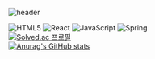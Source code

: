 <!--
**w0obi/w0obi** is a ✨ _special_ ✨ repository because its `README.md` (this file) appears on your GitHub profile.

Here are some ideas to get you started:

- 🔭 I’m currently working on ...
- 🌱 I’m currently learning ...
- 👯 I’m looking to collaborate on ...
- 🤔 I’m looking for help with ...
- 💬 Ask me about ...
- 📫 How to reach me: ...
- 😄 Pronouns: ...
- ⚡ Fun fact: ...
-->
![header](https://capsule-render.vercel.app/api?type=waving&color=gradient&height=200&text=HyeonJung's%20GITHUB&fontSize=50&animation=fadeIn)

![HTML5](https://img.shields.io/badge/HTML5-E34F26?style=flat-square&logo=html5&logoColor=white)
![React](https://img.shields.io/badge/React-61DAFB?style=flat-square&logo=react&logoColor=white)
![JavaScript](https://img.shields.io/badge/JavaScript-F7DF1E?style=flat-square&logo=javascript&logoColor=white)
![Spring](https://img.shields.io/badge/Spring-6DB33F?style=flat-square&logo=spring&logoColor=white)
<br>
[![Solved.ac 프로필](http://mazassumnida.wtf/api/generate_badge?boj=abia17)](https://solved.ac/profile/abia17)
<br>
[![Anurag's GitHub stats](https://github-readme-stats.vercel.app/api?username=w0obi)](https://github.com/anuraghazra/github-readme-stats)
<br>

<!-- # Credly Badges
![Cybersecurity Awareness](https://images.credly.com/size/32x32/images/4025d35a-e8cd-43fb-92a1-7babf0221527/blob)
![Lifelong Learning](https://images.credly.com/size/32x32/images/21e16d4d-d2df-46e6-9098-526caab49e63/blob)
![Certiprof Growth Summit](https://images.credly.com/size/32x32/images/eee28d36-fd09-4a07-8f24-b584c56b9a9d/blob) -->
